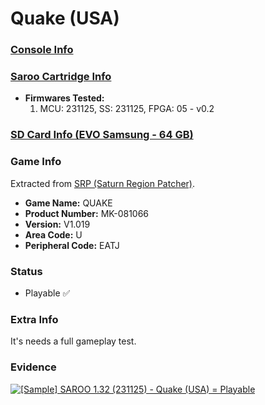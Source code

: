 # Quake (USA)

### [Console Info](../../../../../Info/Consoles/VA13/README.md)

### [Saroo Cartridge Info](../../../../../Info/Cartridges/RetroGameParadiseStore/1.32F/README.md)

- <b>Firmwares Tested:</b>
  1. MCU: 231125, SS: 231125, FPGA: 05 - v0.2

### [SD Card Info (EVO Samsung - 64 GB)](../../../../../Info/SdCards/Samsung/64GB/fat32/README.md)

### Game Info

Extracted from [SRP (Saturn Region Patcher)](https://segaxtreme.net/resources/saturn-region-patcher.81/download).

- <b>Game Name:</b> QUAKE
- <b>Product Number:</b> MK-081066
- <b>Version:</b> V1.019
- <b>Area Code:</b> U
- <b>Peripheral Code:</b> EATJ

### Status

- Playable :white_check_mark:

### Extra Info

It's needs a full gameplay test.

### Evidence

[![[Sample] SAROO 1.32 (231125) - Quake (USA) = Playable](https://img.youtube.com/vi/Erz_AG1IB48/0.jpg)](https://www.youtube.com/watch?v=Erz_AG1IB48)
